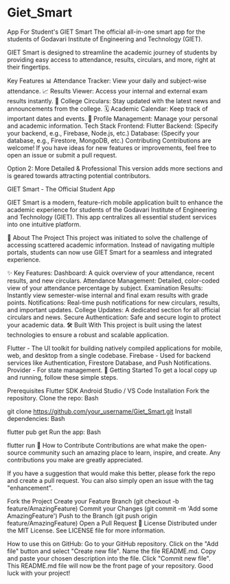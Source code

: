 # Giet_Smart
App For Student's
GIET Smart
The official all-in-one smart app for the students of Godavari Institute of Engineering and Technology (GIET).

GIET Smart is designed to streamline the academic journey of students by providing easy access to attendance, results, circulars, and more, right at their fingertips.

Key Features
📊 Attendance Tracker: View your daily and subject-wise attendance.
📈 Results Viewer: Access your internal and external exam results instantly.
📢 College Circulars: Stay updated with the latest news and announcements from the college.
🗓️ Academic Calendar: Keep track of important dates and events.
👤 Profile Management: Manage your personal and academic information.
Tech Stack
Frontend: Flutter
Backend: (Specify your backend, e.g., Firebase, Node.js, etc.)
Database: (Specify your database, e.g., Firestore, MongoDB, etc.)
Contributing
Contributions are welcome! If you have ideas for new features or improvements, feel free to open an issue or submit a pull request.

Option 2: More Detailed & Professional
This version adds more sections and is geared towards attracting potential contributors.

GIET Smart - The Official Student App


GIET Smart is a modern, feature-rich mobile application built to enhance the academic experience for students of the Godavari Institute of Engineering and Technology (GIET). This app centralizes all essential student services into one intuitive platform.

🚀 About The Project
This project was initiated to solve the challenge of accessing scattered academic information. Instead of navigating multiple portals, students can now use GIET Smart for a seamless and integrated experience.

✨ Key Features:
Dashboard: A quick overview of your attendance, recent results, and new circulars.
Attendance Management: Detailed, color-coded view of your attendance percentage by subject.
Examination Results: Instantly view semester-wise internal and final exam results with grade points.
Notifications: Real-time push notifications for new circulars, results, and important updates.
College Updates: A dedicated section for all official circulars and news.
Secure Authentication: Safe and secure login to protect your academic data.
🛠️ Built With
This project is built using the latest technologies to ensure a robust and scalable application.

Flutter - The UI toolkit for building natively compiled applications for mobile, web, and desktop from a single codebase.
Firebase - Used for backend services like Authentication, Firestore Database, and Push Notifications.
Provider - For state management.
🏁 Getting Started
To get a local copy up and running, follow these simple steps.

Prerequisites
Flutter SDK
Android Studio / VS Code
Installation
Fork the repository.
Clone the repo:
Bash

git clone https://github.com/your_username/Giet_Smart.git
Install dependencies:
Bash

flutter pub get
Run the app:
Bash

flutter run
🤝 How to Contribute
Contributions are what make the open-source community such an amazing place to learn, inspire, and create. Any contributions you make are greatly appreciated.

If you have a suggestion that would make this better, please fork the repo and create a pull request. You can also simply open an issue with the tag "enhancement".

Fork the Project
Create your Feature Branch (git checkout -b feature/AmazingFeature)
Commit your Changes (git commit -m 'Add some AmazingFeature')
Push to the Branch (git push origin feature/AmazingFeature)
Open a Pull Request
📄 License
Distributed under the MIT License. See LICENSE file for more information.

How to use this on GitHub:
Go to your GitHub repository.
Click on the "Add file" button and select "Create new file".
Name the file README.md.
Copy and paste your chosen description into the file.
Click "Commit new file".
This README.md file will now be the front page of your repository. Good luck with your project!
